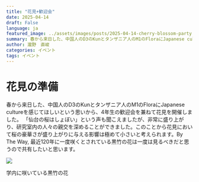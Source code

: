 ```yaml
---
title: "花見+歓迎会"
date: 2025-04-14
draft: False
language: ja
featured_image: ../assets/images/posts/2025-04-14-cherry-blossom-party.jpeg
summary: 春から来日した、中国人のD3のKunとタンザニア人のM1のFloraにJapanese cultureを感じてほしいという思いから、4年生の歓迎会を兼ねて花見を開催しました。
author: 瀧野　直峻
categories: イベント
tags: イベント
---
```


# 花見の準備

春から来日した、中国人のD3のKunとタンザニア人のM1のFloraにJapanese cultureを感じてほしいという思いから、4年生の歓迎会を兼ねて花見を開催しました。
「仙台の桜はしょぼい」という声も聞こえましたが、非常に盛り上がり、研究室内の人々の親交を深めることができました。このことから花見において桜の豪華さが盛り上がりに与える影響は極めて小さいと考えられます。By The Way, 最近120年に一度咲くとされている黒竹の花は一度は見るべきだと思うので共有したいと思います。

![](/images/posts/2025-04-14-cherry-blossom-party/image.png)


学内に咲いている黒竹の花